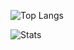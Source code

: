 ![Top Langs](https://github-readme-stats.vercel.app/api/top-langs/?username=emsar69&theme=dark&cache_seconds=360)

![Stats](https://github-profile-summary-cards.vercel.app/api/cards/stats?username=emsar69&theme=tokyonight&cache_seconds=360)
